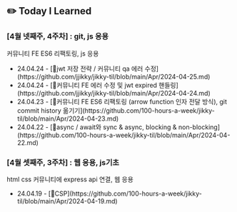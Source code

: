 ## ✏️ Today I Learned

### [4월 넷째주, 4주차] : git, js 응용

커뮤니티 FE ES6 리팩토링, js 응용

<ul>
<li>24.04.24 - [🔗jwt 저장 전략 / 커뮤니티 qa 에러 수정](https://github.com/jjikky/jikky-til/blob/main/Apr/2024-04-25.md)</li>
<li>24.04.24 - [🔗커뮤니티 FE 에러 수정 및 jwt expired 핸들링](https://github.com/jjikky/jikky-til/blob/main/Apr/2024-04-24.md)</li>
<li>24.04.23 - [🔗커뮤니티 FE ES6 리팩토링 (arrow function 인자 전달 방식), git commit history 옮기기](https://github.com/100-hours-a-week/jikky-til/blob/main/Apr/2024-04-23.md)</li>
<li>24.04.22 - [🔗async / await와 sync & async, blocking & non-blocking](https://github.com/100-hours-a-week/jikky-til/blob/main/Apr/2024-04-22.md)</li>
</ul>

### [4월 셋째주, 3주차] : 웹 응용, js기초

html css 커뮤니티에 express api 연결, 웹 응용

<ul>
<li>24.04.19 - [🔗CSP](https://github.com/100-hours-a-week/jikky-til/blob/main/Apr/2024-04-19.md)</li>
</ul>
